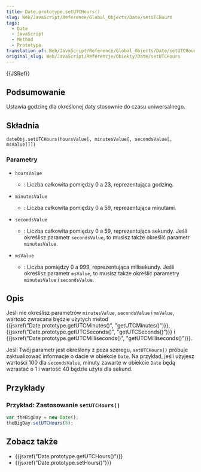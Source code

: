 ```yaml
---
title: Date.prototype.setUTCHours()
slug: Web/JavaScript/Reference/Global_Objects/Date/setUTCHours
tags:
  - Date
  - JavaScript
  - Method
  - Prototype
translation_of: Web/JavaScript/Reference/Global_Objects/Date/setUTCHours
original_slug: Web/JavaScript/Referencje/Obiekty/Date/setUTCHours
---
```

{{JSRef}}

## Podsumowanie

Ustawia godzinę dla określonej daty stosownie do czasu uniwersalnego.

## Składnia

    dateObj.setUTCHours(hoursValue[, minutesValue[, secondsValue[, msValue]]])

### Parametry

- `hoursValue`
  - : Liczba całkowita pomiędzy 0 a 23, reprezentująca godzinę.

- `minutesValue`
  - : Liczba całkowita pomiędzy 0 a 59, reprezentująca minutami.

- `secondsValue`
  - : Liczba całkowita pomiędzy 0 a 59, reprezentująca sekundy. Jeśli określisz parametr `secondsValue`, to musisz także określić parametr `minutesValue`.

- `msValue`
  - : Liczba pomiędzy 0 a 999, reprezentująca milisekundy. Jeśli określisz parametr `msValue`, to musisz także określić parametry `minutesValue` i `secondsValue`.

## Opis

Jeśli nie określisz parametrów `minutesValue`, `secondsValue` i `msValue`, wartość zwracana będzie użytych metod {{jsxref("Date.prototype.getUTCMinutes()", "getUTCMinutes()")}}, {{jsxref("Date.prototype.getUTCSeconds()", "getUTCSeconds()")}} i {{jsxref("Date.prototype.getUTCMilliseconds()", "getUTCMilliseconds()")}}.

Jeśli Twój parametr jest określony z poza szeregu, `setUTCHours()` próbuje zaktualizować informacje o dacie w obiekcie `Date`. Na przykład, jeśli użyjesz wartości 100 dla `secondsValue`, minuty zawarte w obiekcie `Date` będą wzrastać o 1 i wartość 40 będzie użyta dla sekund.

## Przykłady

### Przykład: Zastosowanie `setUTCHours()`

```js
var theBigDay = new Date();
theBigDay.setUTCHours(8);
```

## Zobacz także

- {{jsxref("Date.prototype.getUTCHours()")}}
- {{jsxref("Date.prototype.setHours()")}}
